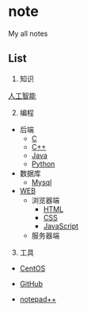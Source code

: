 # note
My all notes

## List

1. 知识

[人工智能](AI)

2. 编程

  * 后端
    - [C](/C)
    - [C++](/CPP)
    - [Java](/Java)
    - [Python](/Python)
  * 数据库
    - [Mysql](https://github.com/Mecoly/Mysql)
  * [WEB](/WEB)
    - 浏览器端
      * [HTML](/WEB/HTML)
      * [CSS](/WEB/CSS)
      * [JavaScript](/WEB/JavaScript)
    - 服务器端
	
3. 工具

* [CentOS](/CentOS)

* [GitHub](/GitHub)

* [notepad++](/notepad++)
